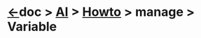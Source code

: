# [&larr;][Repo_Readme]doc > [AI][Topic_Readme] > [Howto][STopic_List] > manage >  Variable

[//]: #(Reference)
[Repo_Readme]:   ../../README.md
[Topic_Readme]:  ../README.md
[STopic_List]:   ../list/howto_list.md

[Variable_Whatis]: ../whatis/var_whatis.md
[Inventory_Whatis]: ../whatis/inventory_whatis.md

